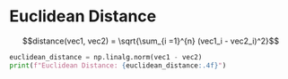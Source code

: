 # Euclidean Distance

$$distance(vec1, vec2) = \sqrt{\sum_{i =1}^{n} (vec1_i - vec2_i)^2}$$
```python
euclidean_distance = np.linalg.norm(vec1 - vec2)
print(f"Euclidean Distance: {euclidean_distance:.4f}")
```